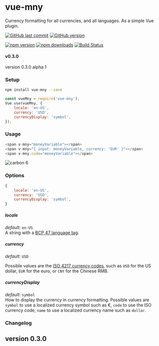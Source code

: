 # vue-mny
Currency formatting for all currencies, and all languages. As a simple Vue plugin.


[![GitHub last commit](https://img.shields.io/github/last-commit/casbloem/vue-mny.svg)](#)
[![GitHub version](https://img.shields.io/github/package-json/v/casbloem/vue-mny.svg)](https://github.com/casbloem/vue-mny)


[![npm version](https://img.shields.io/npm/v/vue-mny.svg)](https://npmjs.com/package/vue-mny)
[![npm downloads](https://img.shields.io/npm/dt/vue-mny.svg)](https://npmjs.com/package/vue-mny)
[![Build Status](https://travis-ci.org/casbloem/vue-mny.svg?branch=master)](#)


#### v0.3.0   
version 0.3.0 alpha 1


### Setup
```bash
npm install vue-mny --save
```

```javascript
const vueMny = require('vue-mny');
Vue.use(vueMny, {
    locale: 'en-US',
    currency: 'USD',
    currencyDisplay: 'symbol',
});
```

### Usage

```javascript
<span v-mny="moneyVariable"></span>    
<span v-mny="{ input: moneyVariable, currency: 'EUR' }"></span>    
<span v-mny.code="moneyVariable"></span>    
```

![carbon 6](https://user-images.githubusercontent.com/5813001/38521565-621af1b6-3c46-11e8-9d1d-b83ae93e74fb.png)






### Options
```javascript
{
    locale: 'en-US',
    currency: 'USD',
    currencyDisplay: 'symbol',
}
```


##### locale
*default:* `en-US`    
A string with a [BCP 47 language tag](https://www.w3.org/International/articles/language-tags/).

##### currency

*default:* `USD`   

Possible values are the [ISO 4217 currency codes](https://www.ibm.com/support/knowledgecenter/en/SSZLC2_7.0.0/com.ibm.commerce.payments.developer.doc/refs/rpylerl2mst97.htm), such as `USD` for the US dollar, `EUR` for the euro, or `CNY` for the Chinese RMB.

##### currencyDisplay
*default:* `symbol`   
How to display the currency in currency formatting. Possible values are `symbol` to use a localized currency symbol such as €, `code` to use the ISO currency code, `name` to use a localized currency name such as `dollar`.



### Changelog

**version 0.3.0**   
- 







